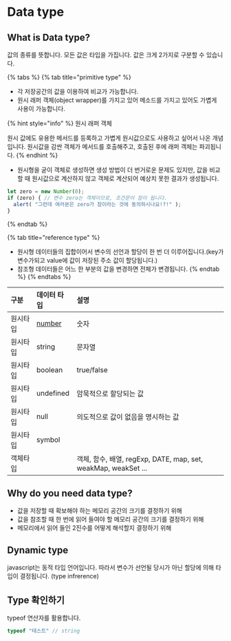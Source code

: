 # Data type

## What is Data type?

값의 종류를 뜻합니다. 모든 값은 타입을 가집니다. 값은 크게 2가지로 구분할 수 있습니다.

{% tabs %}
{% tab title="primitive type" %}
* 각 저장공간의 값을 이용하여 비교가 가능합니다.
* 원시 래퍼 객체\(object wrapper\)를 가지고 있어 메소드를 가지고 있어도 가볍게 사용이 가능합니다.

{% hint style="info" %}
원시 래퍼 객체

원시 값에도 유용한 메서드를 등록하고 가볍게 원시값으로도 사용하고 싶어서 나온 개념입니다. 원시값을 감싼 객체가 메서드를 호출해주고, 호출된 후에 래퍼 객체는 파괴됩니다.
{% endhint %}

* 원시형을 굳이 객체로 생성하면 생성 방법이 더 번거로운 문제도 있지만, 값을 비교할 때 원시값으로 계산하지 않고 객체로 계산되어 예상치 못한 결과가 생성됩니다.

```javascript
let zero = new Number(0);
if (zero) { // 변수 zero는 객체이므로, 조건문이 참이 됩니다.
  alert( "그런데 여러분은 zero가 참이라는 것에 동의하시나요!?!" );
}
```
{% endtab %}

{% tab title="reference type" %}
* 원시형 데이터들의 집합이어서 변수의 선언과 할당이 한 번 더 이루어집니다.\(key가 변수가되고 value에 값이 저장된 주소 값이 할당됩니다.\)
* 참조형 데이터들은 어느 한 부분의 값을 변경하면 전체가 변경됩니다.
{% endtab %}
{% endtabs %}

| 구분 | 데이터 타입 | 설명 |
| :--- | :--- | :--- |
| 원시타입 | [number](https://dev-sujeong.gitbook.io/javascript/basic-syntax/index/data-type/number) | 숫자 |
| 원시타입 | string | 문자열 |
| 원시타입 | boolean | true/false |
| 원시타입 | undefined | 암묵적으로 할당되는 값 |
| 원시타입 | null | 의도적으로 값이 없음을 명시하는 값 |
| 원시타입 | symbol |  |
| 객체타입 |  | 객체, 함수, 배열, regExp, DATE, map, set, weakMap, weakSet ... |

## Why do you need data type?

* 값을 저장할 때 확보해야 하는 메모리 공간의 크기를 결정하기 위해
* 값을 참조할 때 한 번에 읽어 들여야 할 메모리 공간의 크기를 결정하기 위해
* 메모리에서 읽어 들인 2진수를 어떻게 해석할지 결정하기 위해

## Dynamic type

javascript는 동적 타입 언어입니다. 따라서 변수가 선언될 당시가 아닌 할당에 의해 타입이 결정됩니다. \(type infrerence\)

## Type 확인하기

typeof 연산자를 활용합니다.

```javascript
typeof "테스트" // string
```


